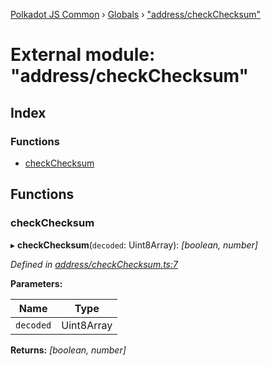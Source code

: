 [Polkadot JS Common](../README.md) › [Globals](../globals.md) › ["address/checkChecksum"](_address_checkchecksum_.md)

# External module: "address/checkChecksum"

## Index

### Functions

* [checkChecksum](_address_checkchecksum_.md#checkchecksum)

## Functions

###  checkChecksum

▸ **checkChecksum**(`decoded`: Uint8Array): *[boolean, number]*

*Defined in [address/checkChecksum.ts:7](https://github.com/polkadot-js/common/blob/336df0d7/packages/util-crypto/src/address/checkChecksum.ts#L7)*

**Parameters:**

Name | Type |
------ | ------ |
`decoded` | Uint8Array |

**Returns:** *[boolean, number]*
